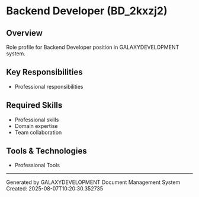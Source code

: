 # Backend Developer (BD_2kxzj2)

## Overview
Role profile for Backend Developer position in GALAXYDEVELOPMENT system.

## Key Responsibilities
- Professional responsibilities

## Required Skills
- Professional skills
- Domain expertise
- Team collaboration

## Tools & Technologies
- Professional Tools

---
Generated by GALAXYDEVELOPMENT Document Management System
Created: 2025-08-07T10:20:30.352735
